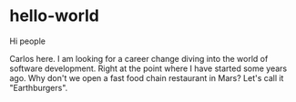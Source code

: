 # hello-world

Hi people

Carlos here. I am looking for a career change diving into the world of software development. Right at the point where I have started some years ago. Why don't we open a fast food chain restaurant in Mars? Let's call it "Earthburgers".
